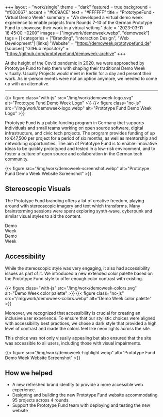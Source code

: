 +++
layout = "work/single"
theme = "dark"
featured = true
background = "#000067"
accent = "#009ACE"
text = "#FFFFFF"
title = "PrototypeFund - Virtual Demo Week"
summary = "We developed a virtual demo week experience to enable projects from Rounds 7-10 of the German Prototype Fund to showcase their work in a virtual setting."
date = "2023-03-11 18:45:00 +0200"
images = ["img/work/demoweek.webp", "demoweek"]
tags = []
categories = ["Branding", "Interaction Design", "Web Development"]
[links]
    "Website" = "https://demoweek.prototypefund.de"
[sources]
    "GitHub repository" = "https://github.com/prototypefund/demoweek-archive"
+++

At the height of the Covid pandemic in 2020, we were approached by Prototype Fund to help them with shaping their traditional Demo Week virtually. Usually Projects would meet in Berlin for a day and present their work. As in-person events were not an option anymore, we needed to come up with an alternative.

---

{{< figure class="with-js" src="/img/work/demoweek-logo.svg" alt="Prototype Fund Demo Week Logo" >}}
{{< figure class="no-js" src="/img/work/demoweek-logo.webp" alt="Prototype Fund Demo Week Logo" >}}

Prototype Fund is a public funding program in Germany that supports individuals and small teams working on open source software, digital infrastructure, and civic tech projects. The program provides funding of up to €47,500 per project for a period of six months, as well as mentorship and networking opportunities. The aim of Prototype Fund is to enable innovative ideas to be quickly prototyped and tested in a low-risk environment, and to foster a culture of open source and collaboration in the German tech community.

{{< figure src="/img/work/demoweek-screenshot.webp" alt="Prototype Fund Demo Week Website Screenshot" >}}

## Stereoscopic Visuals

The Prototype Fund branding offers a lot of creative freedom, playing around with stereoscopic imagery and text which transforms. Many brainstorming sessions were spent exploring synth-wave, cyberpunk and similar visual styles to aid the content.

<div class="d-flex justify-content-between align-items-center">

<div class="demoweek-blue-banner text-center">

<div>Demo</div>

<div>Week</div>

</div>

<div class="demoweek-pink-banner text-center">

<div>Demo</div>

<div>Week</div>

</div>

</div>

## Accessibility

While the stereoscopic style was very engaging, it also had accessibility issues as part of it. We introduced a new extended color palette based on the Prototype Fund style to offer enough color contrast with existing.

{{< figure class="with-js" src="/img/work/demoweek-colors.svg" alt="Demo Week color palette" >}}
{{< figure class="no-js" src="/img/work/demoweek-colors.webp" alt="Demo Week color palette" >}}

Moreover, we recognized that accessibility is crucial for creating an inclusive user experience. To ensure that our stylistic choices were aligned with accessibility best practices, we chose a dark style that provided a high level of contrast and made the colors feel like neon lights across the site. 

This choice was not only visually appealing but also ensured that the site was accessible to all users, including those with visual impairments.

{{< figure src="/img/work/demoweek-highlight.webp" alt="Prototype Fund Demo Week Website Screenshot" >}}

## How we helped

- A new refreshed brand identity to provide a more accessible web experience.
- Designing and building the new Prototype Fund website accommodating 95 projects across 4 rounds.
- Support the Prototype Fund team with deploying and testing the new website